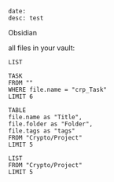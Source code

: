 ```
date:
desc: test

```

Obsidian

all files in your vault:

```dataview
LIST
```

```dataview
TASK
FROM ""
WHERE file.name = "crp_Task"
LIMIT 6
```

```dataview
TABLE
file.name as "Title",
file.folder as "Folder",
file.tags as "tags"
FROM "Crypto/Project"
LIMIT 5
```

```dataview
LIST
FROM "Crypto/Project"
LIMIT 5
```
